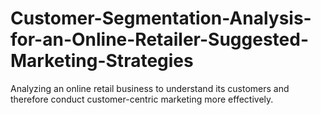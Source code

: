 # Customer-Segmentation-Analysis-for-an-Online-Retailer-Suggested-Marketing-Strategies
Analyzing an online retail business to understand its customers and therefore conduct customer-centric marketing more effectively.

